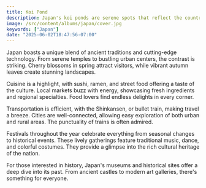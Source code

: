 ```yaml
---
title: Koi Pond
description: Japan's koi ponds are serene spots that reflect the country's appreciation for nature and tranquility.
image: /src/content/albums/japan/cover.jpg
keywords: ["Japan"]
date: "2025-06-02T18:47:56-07:00"
---
```


Japan boasts a unique blend of ancient traditions and cutting-edge technology. From serene temples to bustling urban centers, the contrast is striking. Cherry blossoms in spring attract visitors, while vibrant autumn leaves create stunning landscapes.

Cuisine is a highlight, with sushi, ramen, and street food offering a taste of the culture. Local markets buzz with energy, showcasing fresh ingredients and regional specialties. Food lovers find endless delights in every corner.

Transportation is efficient, with the Shinkansen, or bullet train, making travel a breeze. Cities are well-connected, allowing easy exploration of both urban and rural areas. The punctuality of trains is often admired.

Festivals throughout the year celebrate everything from seasonal changes to historical events. These lively gatherings feature traditional music, dance, and colorful costumes. They provide a glimpse into the rich cultural heritage of the nation.

For those interested in history, Japan's museums and historical sites offer a deep dive into its past. From ancient castles to modern art galleries, there's something for everyone.

